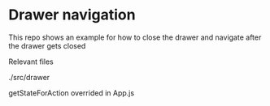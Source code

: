 # Drawer navigation

This repo shows an example for how to close the drawer and navigate after the drawer gets closed

Relevant files

./src/drawer

getStateForAction overrided in App.js
